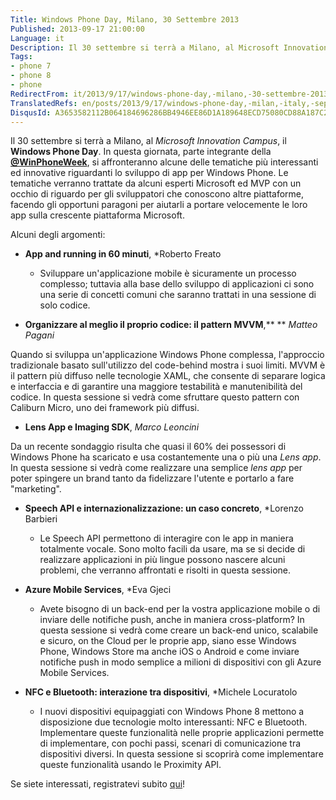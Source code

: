 ```yaml
---
Title: Windows Phone Day, Milano, 30 Settembre 2013
Published: 2013-09-17 21:00:00
Language: it
Description: Il 30 settembre si terrà a Milano, al Microsoft Innovation Campus , il Windows Phone Day . In questa giornata, parte integrante della @WinPhoneWeek , si affronteranno alcune delle tematiche più interessanti ed innovative riguardanti lo sviluppo di app per Windows Phone. Le tematiche verranno trattate da alcuni esperti Microsoft ed MVP con un occhio di riguardo per gli sviluppatori che conoscono altre piattaforme, facendo gli opportuni paragoni per aiutarli a portare velocemente le loro app sulla crescente piattaforma Microsoft. Alcuni degli argomenti
Tags:
- phone 7
- phone 8
- phone
RedirectFrom: it/2013/9/17/windows-phone-day,-milano,-30-settembre-2013.aspx
TranslatedRefs: en/posts/2013/9/17/windows-phone-day,-milan,-italy,-sept-30-2013.md
DisqusId: A3653582112B064184696286BB4946EE86D1A189648ECD75080CD88A187C247C
---
```

Il 30 settembre si terrà a Milano, al *Microsoft Innovation Campus*, il **Windows Phone Day**. In questa giornata, parte integrante della **<a href="https://twitter.com/winphoneweek" target="_blank">@WinPhoneWeek</a>**, si affronteranno alcune delle tematiche più interessanti ed innovative riguardanti lo sviluppo di app per Windows Phone. Le tematiche verranno trattate da alcuni esperti Microsoft ed MVP con un occhio di riguardo per gli sviluppatori che conoscono altre piattaforme, facendo gli opportuni paragoni per aiutarli a portare velocemente le loro app sulla crescente piattaforma Microsoft.

Alcuni degli argomenti:

*   **App and running in 60 minuti**, *Roberto
Freato  

    * Sviluppare un'applicazione mobile è sicuramente un processo
complesso; tuttavia alla base dello sviluppo di applicazioni ci
sono una serie di concetti comuni che saranno trattati in una
sessione di solo codice.

*   **Organizzare al meglio il proprio codice: il pattern
MVVM**,** ** *Matteo Pagani*  

 Quando si sviluppa un'applicazione Windows Phone complessa,
l'approccio tradizionale basato sull'utilizzo del code-behind
mostra i suoi limiti. MVVM è il pattern più diffuso nelle
tecnologie XAML, che consente di separare logica e interfaccia e di
garantire una maggiore testabilità e manutenibilità del codice. In
questa sessione si vedrà come sfruttare questo pattern con Caliburn
Micro, uno dei framework più diffusi.

*   **Lens App e Imaging SDK**, *Marco
Leoncini*  

 Da un recente sondaggio risulta che quasi il 60% dei possessori di
Windows Phone ha scaricato e usa costantemente una o più una
    *Lens app*. In questa sessione si vedrà come realizzare una
semplice *lens app* per poter spingere un brand tanto da
fidelizzare l'utente e portarlo a fare "marketing".

*   **Speech API e internazionalizzazione: un caso
concreto**, *Lorenzo Barbieri  

    * Le Speech API permettono di interagire con le app in maniera
totalmente vocale. Sono molto facili da usare, ma se si decide di
realizzare applicazioni in più lingue possono nascere alcuni
problemi, che verranno affrontati e risolti in questa
sessione.

*   **Azure Mobile Services**, *Eva Gjeci  

    * Avete bisogno di un back-end per la vostra applicazione
mobile o di inviare delle notifiche push, anche in maniera
cross-platform?  In questa sessione si vedrà come creare un
back-end unico, scalabile e sicuro, on the Cloud per le proprie
app, siano esse Windows Phone, Windows Store ma anche iOS o Android
e come inviare notifiche push in modo semplice a milioni di
dispositivi con gli Azure Mobile Services.

*   **NFC e Bluetooth: interazione tra dispositivi**,
    *Michele Locuratolo  

    * I nuovi dispositivi equipaggiati con Windows Phone 8 mettono
a disposizione due tecnologie molto interessanti: NFC e Bluetooth.
Implementare queste funzionalità nelle proprie applicazioni
permette di implementare, con pochi passi, scenari di comunicazione
tra dispositivi diversi. In questa sessione si scoprirà come
implementare queste funzionalità usando le Proximity API.

 Se siete interessati, registratevi subito <a href="https://msevents.microsoft.com/cui/EventDetail.aspx?culture=it-IT&EventID=1032559653&IO=%2ftsmzBixfuGV%2bsSTPhOSTA%3d%3d" target="_blank">qui</a>!